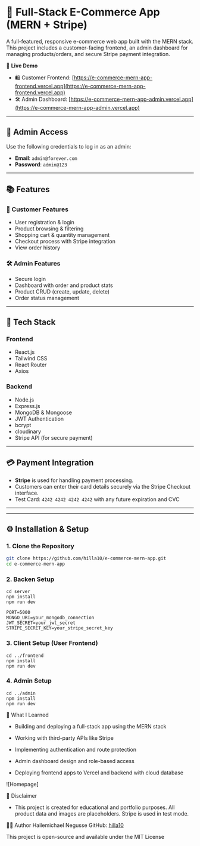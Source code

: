 # 🛒 Full-Stack E-Commerce App (MERN + Stripe)

A full-featured, responsive e-commerce web app built with the MERN stack. This project includes a customer-facing frontend, an admin dashboard for managing products/orders, and secure Stripe payment integration.

🚀 **Live Demo**  
- 🛍️ Customer Frontend: [https://e-commerce-mern-app-frontend.vercel.app](https://e-commerce-mern-app-frontend.vercel.app)  
- 🛠️ Admin Dashboard: [https://e-commerce-mern-app-admin.vercel.app](https://e-commerce-mern-app-admin.vercel.app)

---

## 🔐 Admin Access

Use the following credentials to log in as an admin:

- **Email**: `admin@forever.com`  
- **Password**: `admin@123`

---

## 📚 Features

### 🧑 Customer Features
- User registration & login
- Product browsing & filtering
- Shopping cart & quantity management
- Checkout process with Stripe integration
- View order history

### 🛠️ Admin Features
- Secure login
- Dashboard with order and product stats
- Product CRUD (create, update, delete)
- Order status management

---

## 🧰 Tech Stack

### Frontend
- React.js
- Tailwind CSS
- React Router
- Axios

### Backend
- Node.js
- Express.js
- MongoDB & Mongoose
- JWT Authentication
- bcrypt
- cloudinary
- Stripe API (for secure payment)

---

## 💳 Payment Integration

- **Stripe** is used for handling payment processing.
- Customers can enter their card details securely via the Stripe Checkout interface.
- Test Card: `4242 4242 4242 4242` with any future expiration and CVC

---


---

## ⚙️ Installation & Setup

### 1. Clone the Repository

```bash
git clone https://github.com/hilla10/e-commerce-mern-app.git
cd e-commerce-mern-app

```
### 2. Backen Setup

```
cd server
npm install
npm run dev

PORT=5000
MONGO_URI=your_mongodb_connection
JWT_SECRET=your_jwt_secret
STRIPE_SECRET_KEY=your_stripe_secret_key

```
### 3.  Client Setup (User Frontend)

```
cd ../frontend
npm install
npm run dev

```
### 4. Admin Setup

```
cd ../admin
npm install
npm run dev

```
🧠 What I Learned

- Building and deploying a full-stack app using the MERN stack

- Working with third-party APIs like Stripe

- Implementing authentication and route protection

- Admin dashboard design and role-based access

- Deploying frontend apps to Vercel and backend with cloud database

![Homepage]

📌 Disclaimer
- This project is created for educational and portfolio purposes. All product data and images are placeholders. Stripe is used in test mode.

👨‍💻 Author
Hailemichael Negusse
GitHub: [hilla10](https://github.com/hilla10)

This project is open-source and available under the MIT License













